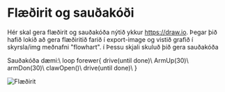 # Flæðirit og sauðakóði
Hér skal gera flæðirit og sauðakóða nýtið ykkur https://draw.io. Þegar þið hafið lokið að gera flæðiritið farið í export-image og vistið grafið í skyrsla/img meðnafni "flowhart". í Þessu skjali skuluð þið gera sauðakóða 

Sauðakóða dæmi:\\
loop forewer\{
  drive(until done)\\
  ArmUp(30)\\
  armDon(30)\\
  clawOpen()\\
  drive(until done)\\
\}

![Flæðirit](./img/flowchart.png)
